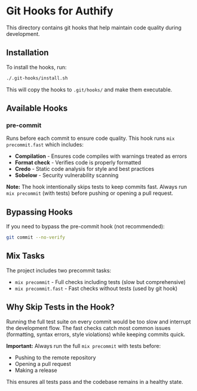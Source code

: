 # Git Hooks for Authify

This directory contains git hooks that help maintain code quality during development.

## Installation

To install the hooks, run:

```bash
./.git-hooks/install.sh
```

This will copy the hooks to `.git/hooks/` and make them executable.

## Available Hooks

### pre-commit

Runs before each commit to ensure code quality. This hook runs `mix precommit.fast` which includes:

- **Compilation** - Ensures code compiles with warnings treated as errors
- **Format check** - Verifies code is properly formatted
- **Credo** - Static code analysis for style and best practices
- **Sobelow** - Security vulnerability scanning

**Note:** The hook intentionally skips tests to keep commits fast. Always run `mix precommit` (with tests) before pushing or opening a pull request.

## Bypassing Hooks

If you need to bypass the pre-commit hook (not recommended):

```bash
git commit --no-verify
```

## Mix Tasks

The project includes two precommit tasks:

- `mix precommit` - Full checks including tests (slow but comprehensive)
- `mix precommit.fast` - Fast checks without tests (used by git hook)

## Why Skip Tests in the Hook?

Running the full test suite on every commit would be too slow and interrupt the development flow. The fast checks catch most common issues (formatting, syntax errors, style violations) while keeping commits quick.

**Important:** Always run the full `mix precommit` with tests before:
- Pushing to the remote repository
- Opening a pull request
- Making a release

This ensures all tests pass and the codebase remains in a healthy state.

